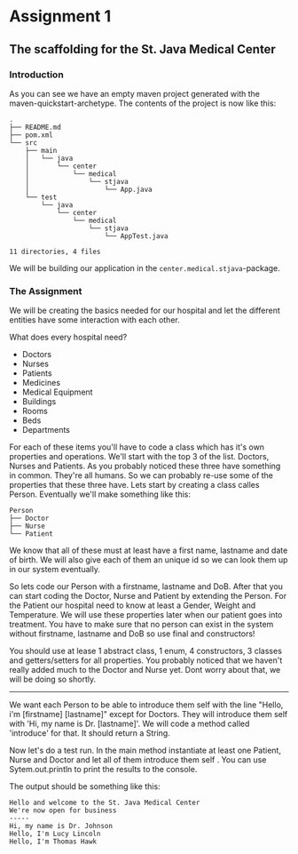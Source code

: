 # Assignment 1
## The scaffolding for the St. Java Medical Center

### Introduction
As you can see we have an empty maven project generated with the maven-quickstart-archetype. The contents of the project is now like this:

    .
    ├── README.md
    ├── pom.xml
    └── src
        ├── main
        │   └── java
        │       └── center
        │           └── medical
        │               └── stjava
        │                   └── App.java
        └── test
            └── java
                └── center
                    └── medical
                        └── stjava
                            └── AppTest.java

    11 directories, 4 files

We will be building our application in the `center.medical.stjava`-package.

### The Assignment
We will be creating the basics needed for our hospital and let the different entities have some interaction with each other.

What does every hospital need?
- Doctors
- Nurses
- Patients
- Medicines
- Medical Equipment
- Buildings
- Rooms
- Beds
- Departments

For each of these items you'll have to code a class which has it's own properties and operations. We'll start with the top 3 of the
 list. Doctors, Nurses and Patients. As you probably noticed these three have something in common. They're all humans. So we can probably
  re-use some of the properties that these three have. Lets start by creating a class calles Person. Eventually we'll make something like
   this:
   
    Person
    ├── Doctor
    ├── Nurse
    └── Patient

We know that all of these must at least have a first name, lastname and date of birth. We will also give each of them an unique id so we
 can look them up in our system eventually. 
 
So lets code our Person with a firstname, lastname and DoB. After that you can start coding the Doctor, Nurse and Patient by
 extending the Person. For the Patient our hospital need to know at least a Gender, Weight and Temperature. We will use these properties
  later when our patient goes into treatment. You have to make sure that no person can exist in the system without firstname, lastname
   and DoB so use final and constructors!

You should use at lease 1 abstract class, 1 enum, 4 constructors, 3 classes and getters/setters for all properties. You probably noticed
 that we haven't really added much to the Doctor and Nurse yet. Dont worry about that, we will be doing so shortly.

---

We want each Person to be able to introduce them self with the line "Hello, i'm [firstname] [lastname]" except for Doctors. They will
 introduce them self with 'Hi, my name is Dr. [lastname]'. We will code a method called 'introduce' for that. It should return a String.
 
Now let's do a test run. In the main method instantiate at least one Patient, Nurse and Doctor and let all of them introduce them self
. You can use Sytem.out.println to print the results to the console.

The output should be something like this:

    Hello and welcome to the St. Java Medical Center
    We're now open for business
    -----
    Hi, my name is Dr. Johnson
    Hello, I'm Lucy Lincoln
    Hello, I'm Thomas Hawk

